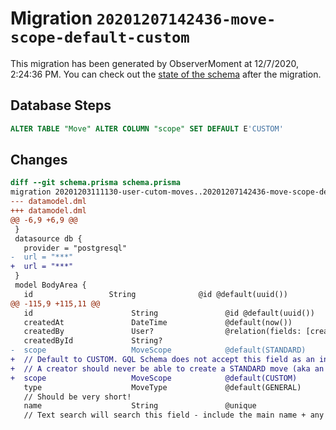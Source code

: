 # Migration `20201207142436-move-scope-default-custom`

This migration has been generated by ObserverMoment at 12/7/2020, 2:24:36 PM.
You can check out the [state of the schema](./schema.prisma) after the migration.

## Database Steps

```sql
ALTER TABLE "Move" ALTER COLUMN "scope" SET DEFAULT E'CUSTOM'
```

## Changes

```diff
diff --git schema.prisma schema.prisma
migration 20201203111130-user-cutom-moves..20201207142436-move-scope-default-custom
--- datamodel.dml
+++ datamodel.dml
@@ -6,9 +6,9 @@
 }
 datasource db {
   provider = "postgresql"
-  url = "***"
+  url = "***"
 }
 model BodyArea {
   id                 String              @id @default(uuid())
@@ -115,9 +115,11 @@
   id                      String               @id @default(uuid())
   createdAt               DateTime             @default(now())
   createdBy               User?                @relation(fields: [createdById], references: [id])
   createdById             String?
-  scope                   MoveScope            @default(STANDARD)
+  // Default to CUSTOM. GQL Schema does not accept this field as an input.
+  // A creator should never be able to create a STANDARD move (aka an official move)
+  scope                   MoveScope            @default(CUSTOM)
   type                    MoveType             @default(GENERAL)
   // Should be very short!
   name                    String               @unique
   // Text search will search this field - include the main name + any common variations
```


